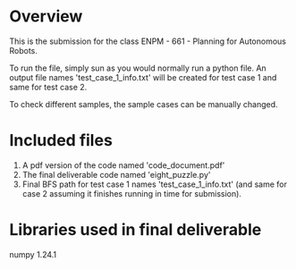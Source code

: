 # Overview

This is the submission for the class ENPM - 661 - Planning for Autonomous Robots.

To run the file, simply sun as you would normally run a python file. An output file names 'test_case_1_info.txt' will be created for test case 1 and same for test case 2.

To check different samples, the sample cases can be manually changed.

# Included files

1. A pdf version of the code named 'code_document.pdf'
2. The final deliverable code named 'eight_puzzle.py'
3. Final BFS path for test case 1 names 'test_case_1_info.txt' (and same for case 2 assuming it finishes running in time for submission).

# Libraries used in final deliverable

numpy 1.24.1